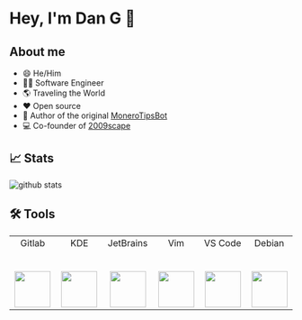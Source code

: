 # Hey, I'm Dan G 👋

## About me

- 😄 He/Him
- 👨‍💻 Software Engineer
- 🌎 Traveling the World
- ❤ Open source
- 🌱 Author of the original [MoneroTipsBot](https://www.reddit.com/r/MoneroTipsBot/wiki/index)
- 💻 Co-founder of [2009scape](https://2009scape.org/)

## 📈 Stats

![github stats](https://github-readme-stats.vercel.app/api?username=dginovker&count_private=true&theme=radical&show_icons=true&include_all_commits=true)

## 🛠 Tools

<table>
  <tbody>
    <tr valign="top">
      <td width="100px" align="center">
        <span>Gitlab</span><br><br><br>
        <a href="https://gitlab.com/dginovker">
          <img height="64px" src="https://cdn.svgporn.com/logos/gitlab.svg">
        </a>
      </td>
      <td width="100px" align="center">
        <span>KDE</span><br><br><br>
        <img height="64px" src="https://cdn.svgporn.com/logos/kde.svg">
      </td>
      <td width="100px" align="center">
        <span>JetBrains</span><br><br><br>
        <img height="64px" src="https://cdn.svgporn.com/logos/jetbrains.svg">
      </td>
      <td width="100px" align="center">
        <span>Vim</span><br><br><br>
        <img height="64px" src="https://cdn.svgporn.com/logos/vim.svg">
      </td>
      <td width="100px" align="center">
        <span>VS Code</span><br><br><br>
        <img height="64px" src="https://cdn.svgporn.com/logos/visual-studio-code.svg">
      </td>
      <td width="100px" align="center">
        <span>Debian</span><br><br><br>
        <img height="64px" src="https://cdn.svgporn.com/logos/debian.svg">
      </td>
    </tr>
  </tbody>
</table>
